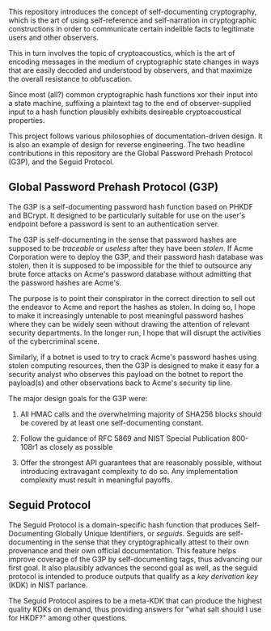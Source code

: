 This repository introduces the concept of self-documenting cryptography, which is the art of using self-reference and self-narration in cryptographic constructions in order to communicate certain indelible facts to legitimate users and other observers.

This in turn involves the topic of cryptoacoustics, which is the art of encoding messages in the medium of cryptographic state changes in ways that are easily decoded and understood by observers, and that maximize the overall resistance to obfuscation.

Since most (all?) common cryptographic hash functions xor their input into a state machine, suffixing a plaintext tag to the end of observer-supplied input to a hash function plausibly exhibits desireable cryptoacoustical properties.

This project follows various philosophies of documentation-driven design. It is also an example of design for reverse engineering. The two headline contributions in this repository are the Global Password Prehash Protocol (G3P), and the Seguid Protocol.

## Global Password Prehash Protocol (G3P)

The G3P is a self-documenting password hash function based on PHKDF and BCrypt. It designed to be particularly suitable for use on the user's endpoint before a password is sent to an authentication server.

The G3P is self-documenting in the sense that password hashes are supposed to be _traceable_ or _useless_ after they have been _stolen_. If Acme Corporation were to deploy the G3P, and their password hash database was stolen, then it is supposed to be impossible for the thief to outsource any brute force attacks on Acme's password database without admitting that the password hashes are Acme's.

The purpose is to point their conspirator in the correct direction to sell out the endeavor to Acme and report the hashes as stolen. In doing so, I hope to make it increasingly untenable to post meaningful password hashes where they can be widely seen without drawing the attention of relevant security departments. In the longer run, I hope that will disrupt the activities of the cybercriminal scene.

Similarly, if a botnet is used to try to crack Acme's password hashes using stolen computing resources, then the G3P is designed to make it easy for a security analyst who observes this payload on the botnet to report the payload(s) and other observations back to Acme's security tip line.

The major design goals for the G3P were:

1. All HMAC calls and the overwhelming majority of SHA256 blocks should be covered by at least one self-documenting constant.

2. Follow the guidance of RFC 5869 and NIST Special Publication 800-108r1 as closely as possible

3. Offer the strongest API guarantees that are reasonably possible, without introducing extravagant complexity to do so.  Any implementation complexity must result in meaningful payoffs.

## Seguid Protocol

The Seguid Protocol is a domain-specific hash function that produces Self-Documenting Globally Unique Identifiers, or _seguids_.  Seguids are self-documenting in the sense that they cryptographically attest to their own provenance and their own official documentation. This feature helps improve coverage of the G3P by self-documenting tags, thus advancing our first goal. It also plausibly advances the second goal as well, as the seguid protocol is intended to produce outputs that qualify as a _key derivation key_ (KDK) in NIST parlance.

The Seguid Protocol aspires to be a meta-KDK that can produce the highest quality KDKs on demand, thus providing answers for "what salt should I use for HKDF?" among other questions.
